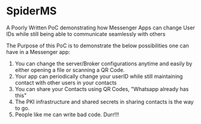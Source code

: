 # SpiderMS
A Poorly Written PoC demonstrating how Messenger Apps can change User IDs while still being able to communicate seamlessly with others

The Purpose of this PoC is to demonstrate the below possibilities one can have in a Messenger app:
1. You can change the server/Broker configurations anytime and easily by either opening a file or scanning a QR Code.
2. Your app can periodically change your userID while still maintaining contact with other users in your contacts
3. You can share your Contacts using QR Codes, "Whatsapp already has this"
4. The PKI infrastructure and shared secrets in sharing contacts is the way to go. 
5. People like me can write bad code. Durr!!!

